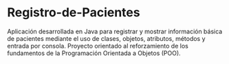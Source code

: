 # Registro-de-Pacientes
Aplicación desarrollada en Java para registrar y mostrar información básica de pacientes mediante el uso de clases, objetos, atributos, métodos y entrada por consola. Proyecto orientado al reforzamiento de los fundamentos de la Programación Orientada a Objetos (POO).
